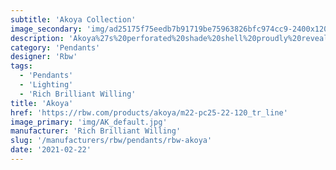 ```yaml
---
subtitle: 'Akoya Collection'
image_secondary: 'img/ad25175f75eedb7b91719be75963826bfc974cc9-2400x1200.png'
description: 'Akoya%27s%20perforated%20shade%20shell%20proudly%20reveals%20a%20glass%20pearl%20bulb.%20This%20pendant%20light%20drops%20elegantly%2C%20exuding%20a%20warm%20LED%20glow%20and%20is%20best%20above%20a%20dining%20table%2C%20or%20strung%20together%20in%20a%20row.'
category: 'Pendants'
designer: 'Rbw'
tags:
  - 'Pendants'
  - 'Lighting'
  - 'Rich Brilliant Willing'
title: 'Akoya'
href: 'https://rbw.com/products/akoya/m22-pc25-22-120_tr_line'
image_primary: 'img/AK_default.jpg'
manufacturer: 'Rich Brilliant Willing'
slug: '/manufacturers/rbw/pendants/rbw-akoya'
date: '2021-02-22'
---
```

